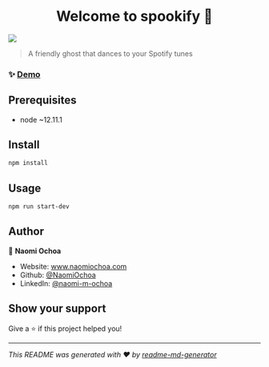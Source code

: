 <h1 align="center">Welcome to spookify 👋</h1>
<p>
  <img src="https://img.shields.io/badge/node-~12.11.1-blue.svg" />
</p>

> A friendly ghost that dances to your Spotify tunes

### ✨ [Demo](https://spookify-dance.herokuapp.com/)

## Prerequisites

* node ~12.11.1

## Install

```sh
npm install
```

## Usage

```sh
npm run start-dev
```

## Author

👤 **Naomi Ochoa**

* Website: www.naomiochoa.com
* Github: [@NaomiOchoa](https://github.com/NaomiOchoa)
* LinkedIn: [@naomi-m-ochoa](https://linkedin.com/in/naomi-m-ochoa)

## Show your support

Give a ⭐️ if this project helped you!

---

_This README was generated with ❤️ by [readme-md-generator](https://github.com/kefranabg/readme-md-generator)_
